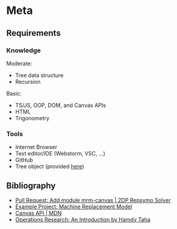 <!-- Copyright (c) 2022 Tobias Briones. All rights reserved. -->
<!-- SPDX-License-Identifier: CC-BY-4.0 -->
<!-- This file is part of https://github.com/tobiasbriones/mathsoftware.engineer -->

# Meta

## Requirements

### Knowledge

Moderate:

- Tree data structure
- Recursion

Basic:

- TS/JS, OOP, DOM, and Canvas APIs
- HTML
- Trigonometry

### Tools

- Internet Browser
- Text editor/IDE (Webstorm, VSC, ...)
- GitHub
- Tree object (provided [here](web/src/root-node.json))

## Bibliography

- [Pull Request: Add module mrm-canvas &#124; 2DP Repsymo Solver](https://github.com/repsymo/2dp-repsymo-solver/pull/21)
- [Example Project: Machine Replacement Model](https://github.com/tobiasbriones/ep-machine-replacement-model)
- [Canvas API &#124; MDN](https://developer.mozilla.org/en-US/docs/Web/API/Canvas_API)
- [Operations Research: An Introduction by Hamdy Taha](https://amzn.com/dp/0134444019)
